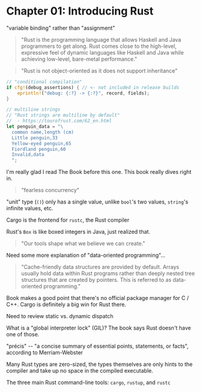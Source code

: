 # Chapter 01: Introducing Rust

"variable binding" rather than "assignment"

> "Rust is the programming language that allows Haskell and Java programmers to get along. Rust comes close to the high-level, expressive feel of dynamic languages like Haskell and Java while achieving low-level, bare-metal performance."

> "Rust is not object-oriented as it does not support inheritance"

```rs
// "conditional compilation"
if cfg!(debug_assertions) { // <- not included in release builds
    eprintln!("debug: {:?} -> {:?}", record, fields);
}
```

```rs
// multiline strings
// "Rust strings are multiline by default"
//  - https://tourofrust.com/62_en.html
let penguin_data = "\
  common name,length (cm)
  Little penguin,33
  Yellow-eyed penguin,65
  Fiordland penguin,60
  Invalid,data
  ";
```

I'm really glad I read The Book before this one. This book really dives right in.

> "fearless concurrency"

"unit" type (`()`) only has a single value, unlike `bool`'s two values, `string`'s infinite values, etc.

Cargo is the frontend for `rustc`, the Rust compiler

Rust's `Box` is like boxed integers in Java, just realized that.

> "Our tools shape what we believe we can create."

Need some more explanation of "data-oriented programming"...

> "Cache-friendly data structures are provided by default. Arrays usually hold data within Rust programs rather than deeply nested tree structures that are created by pointers. This is referred to as data-oriented programming."

Book makes a good point that there's no official package manager for C / C++. Cargo is definitely a big win for Rust there.

Need to review static vs. dynamic dispatch

What is a "global interpreter lock" (GIL)? The book says Rust doesn't have one of those.

"précis" -- "a concise summary of essential points, statements, or facts", according to Merriam-Webster

Many Rust types are zero-sized, the types themselves are only hints to the compiler and take up no space in the compiled executable.

The three main Rust command-line tools: `cargo`, `rustup`, and `rustc`

